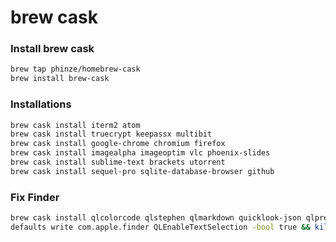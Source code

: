# brew cask

### Install brew cask
```bash
brew tap phinze/homebrew-cask
brew install brew-cask
```

### Installations
```bash
brew cask install iterm2 atom
brew cask install truecrypt keepassx multibit
brew cask install google-chrome chromium firefox
brew cask install imagealpha imageoptim vlc phoenix-slides
brew cask install sublime-text brackets utorrent
brew cask install sequel-pro sqlite-database-browser github
```

### Fix Finder
```bash
brew cask install qlcolorcode qlstephen qlmarkdown quicklook-json qlprettypatch quicklook-csv betterzipql webp-quicklook suspicious-package && qlmanage -r
defaults write com.apple.finder QLEnableTextSelection -bool true && killall Finder
```
